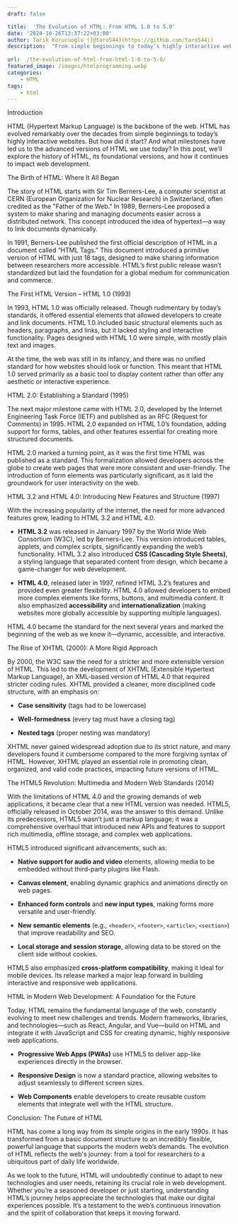 ```yaml
---
draft: false

title:  'The Evolution of HTML: From HTML 1.0 to 5.0'
date: '2024-10-26T13:37:22+03:00'
author: Tarık Korucuoğlu ([@taro544](https://github.com/taro544))
description:  "From simple beginnings to today’s highly interactive websites, HTML has evolved remarkably over the decades. But how did it start? " 
 
url:  /the-evolution-of-html-from-html-1-0-to-5-0/
featured_image: /images/htmlprogramming.webp
categories:
    - HTML
tags:
    - html
---
```



Introduction



HTML (Hypertext Markup Language) is the backbone of the web. HTML has evolved remarkably over the decades from simple beginnings to today’s highly interactive websites. But how did it start? And what milestones have led us to the advanced versions of HTML we use today? In this post, we’ll explore the history of HTML, its foundational versions, and how it continues to impact web development.



The Birth of HTML: Where It All Began



The story of HTML starts with Sir Tim Berners-Lee, a computer scientist at CERN (European Organization for Nuclear Research) in Switzerland, often credited as the "Father of the Web." In 1989, Berners-Lee proposed a system to make sharing and managing documents easier across a distributed network. This concept introduced the idea of hypertext—a way to link documents dynamically.



In 1991, Berners-Lee published the first official description of HTML in a document called “HTML Tags.” This document introduced a primitive version of HTML with just 18 tags, designed to make sharing information between researchers more accessible. HTML’s first public release wasn’t standardized but laid the foundation for a global medium for communication and commerce.



The First HTML Version – HTML 1.0 (1993)



In 1993, HTML 1.0 was officially released. Though rudimentary by today’s standards, it offered essential elements that allowed developers to create and link documents. HTML 1.0 included basic structural elements such as headers, paragraphs, and links, but it lacked styling and interactive functionality. Pages designed with HTML 1.0 were simple, with mostly plain text and images.



At the time, the web was still in its infancy, and there was no unified standard for how websites should look or function. This meant that HTML 1.0 served primarily as a basic tool to display content rather than offer any aesthetic or interactive experience.



HTML 2.0: Establishing a Standard (1995)



The next major milestone came with HTML 2.0, developed by the Internet Engineering Task Force (IETF) and published as an RFC (Request for Comments) in 1995. HTML 2.0 expanded on HTML 1.0’s foundation, adding support for forms, tables, and other features essential for creating more structured documents.



HTML 2.0 marked a turning point, as it was the first time HTML was published as a standard. This formalization allowed developers across the globe to create web pages that were more consistent and user-friendly. The introduction of form elements was particularly significant, as it laid the groundwork for user interactivity on the web.



HTML 3.2 and HTML 4.0: Introducing New Features and Structure (1997)



With the increasing popularity of the internet, the need for more advanced features grew, leading to HTML 3.2 and HTML 4.0.


* **HTML 3.2** was released in January 1997 by the World Wide Web Consortium (W3C), led by Berners-Lee. This version introduced tables, applets, and complex scripts, significantly expanding the web’s functionality. HTML 3.2 also introduced **CSS (Cascading Style Sheets)**, a styling language that separated content from design, which became a game-changer for web development.

* **HTML 4.0**, released later in 1997, refined HTML 3.2’s features and provided even greater flexibility. HTML 4.0 allowed developers to embed more complex elements like forms, buttons, and multimedia content. It also emphasized **accessibility** and **internationalization** (making websites more globally accessible by supporting multiple languages).




HTML 4.0 became the standard for the next several years and marked the beginning of the web as we know it—dynamic, accessible, and interactive.



The Rise of XHTML (2000): A More Rigid Approach



By 2000, the W3C saw the need for a stricter and more extensible version of HTML. This led to the development of XHTML (Extensible Hypertext Markup Language), an XML-based version of HTML 4.0 that required stricter coding rules. XHTML provided a cleaner, more disciplined code structure, with an emphasis on:


* **Case sensitivity** (tags had to be lowercase)

* **Well-formedness** (every tag must have a closing tag)

* **Nested tags** (proper nesting was mandatory)




XHTML never gained widespread adoption due to its strict nature, and many developers found it cumbersome compared to the more forgiving syntax of HTML. However, XHTML played an essential role in promoting clean, organized, and valid code practices, impacting future versions of HTML.



The HTML5 Revolution: Multimedia and Modern Web Standards (2014)



With the limitations of HTML 4.0 and the growing demands of web applications, it became clear that a new HTML version was needed. HTML5, officially released in October 2014, was the answer to this demand. Unlike its predecessors, HTML5 wasn’t just a markup language; it was a comprehensive overhaul that introduced new APIs and features to support rich multimedia, offline storage, and complex web applications.



HTML5 introduced significant advancements, such as:


* **Native support for audio and video** elements, allowing media to be embedded without third-party plugins like Flash.

* **Canvas element**, enabling dynamic graphics and animations directly on web pages.

* **Enhanced form controls** and **new input types**, making forms more versatile and user-friendly.

* **New semantic elements** (e.g., `<header>`, `<footer>`, `<article>`, `<section>`) that improve readability and SEO.

* **Local storage and session storage**, allowing data to be stored on the client side without cookies.




HTML5 also emphasized **cross-platform compatibility**, making it ideal for mobile devices. Its release marked a major leap forward in building interactive and responsive web applications.



HTML in Modern Web Development: A Foundation for the Future



Today, HTML remains the fundamental language of the web, constantly evolving to meet new challenges and trends. Modern frameworks, libraries, and technologies—such as React, Angular, and Vue—build on HTML and integrate it with JavaScript and CSS for creating dynamic, highly responsive web applications.


* **Progressive Web Apps (PWAs)** use HTML5 to deliver app-like experiences directly in the browser.

* **Responsive Design** is now a standard practice, allowing websites to adjust seamlessly to different screen sizes.

* **Web Components** enable developers to create reusable custom elements that integrate well with the HTML structure.




Conclusion: The Future of HTML



HTML has come a long way from its simple origins in the early 1990s. It has transformed from a basic document structure to an incredibly flexible, powerful language that supports the modern web’s demands. The evolution of HTML reflects the web's journey: from a tool for researchers to a ubiquitous part of daily life worldwide.



As we look to the future, HTML will undoubtedly continue to adapt to new technologies and user needs, retaining its crucial role in web development. Whether you’re a seasoned developer or just starting, understanding HTML’s journey helps appreciate the technologies that make our digital experiences possible. It’s a testament to the web’s continuous innovation and the spirit of collaboration that keeps it moving forward.




